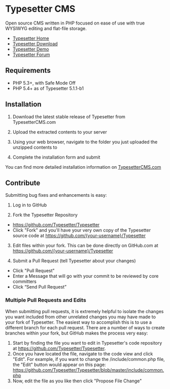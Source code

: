 # Typesetter CMS #

Open source CMS written in PHP focused on ease of use with true WYSIWYG editing and flat-file storage.
* [Typesetter Home](https://www.typesettercms.com)
* [Typesetter Download](https://www.typesettercms.com/Download)
* [Typesetter Demo](https://www.typesettercms.com/Demo)
* [Typesetter Forum](https://www.typesettercms.com/Forum)

## Requirements ##
* PHP 5.3+, with Safe Mode Off
* PHP 5.4+ as of Typesetter 5.1.1-b1


## Installation ##
1. Download the latest stable release of Typesetter from TypesetterCMS.com

2. Upload the extracted contents to your server

3. Using your web browser, navigate to the folder you just uploaded the unzipped contents to

4. Complete the installation form and submit

You can find more detailed installation information on [TypesetterCMS.com](https://www.typesettercms.com/Docs/Installation)


## Contribute ##
Submitting bug fixes and enhancements is easy:

1. Log in to GitHub

2. Fork the Typesetter Repository
  * https://github.com/Typesetter/Typesetter
  * Click "Fork" and you'll have your very own copy of the Typesetter source code at https://github.com/{your-username}/Typesetter

3. Edit files within your fork.
  This can be done directly on GitHub.com at https://github.com/{your-username}/Typesetter

4. Submit a Pull Request (tell Typesetter about your changes)
  * Click "Pull Request"
  * Enter a Message that will go with your commit to be reviewed by core committers
  * Click “Send Pull Request”

### Multiple Pull Requests and Edits ###
When submitting pull requests, it is extremely helpful to isolate the changes you want included from other unrelated changes you may have made to your fork of Typesetter. The easiest way to accomplish this is to use a different branch for each pull request. There are a number of ways to create branches within your fork, but GitHub makes the process very easy:

1. Start by finding the file you want to edit in Typesetter's code repository at https://github.com/Typesetter/Typesetter.
2. Once you have located the file, navigate to the code view and click "Edit". For example, if you want to change the /include/common.php file, the "Edit" button would appear on this page: https://github.com/Typesetter/Typesetter/blob/master/include/common.php
3. Now, edit the file as you like then click "Propose File Change"
